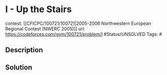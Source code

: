 # I - Up the Stairs

contest: [[CFICPC/100721/100721|2005-2006 Northwestern European Regional Contest (NWERC 2005)]]
url: https://codeforces.com/gym/100721/problem/I
#Status/UNSOLVED
Tags: #

## Description

## Solution

